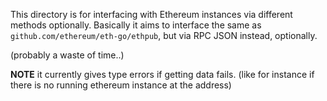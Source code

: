 

This directory is for interfacing with Ethereum instances via different methods
optionally. Basically it aims to interface the same as
`github.com/ethereum/eth-go/ethpub`, but via RPC JSON instead, optionally.

(probably a waste of time..)

**NOTE** it currently gives type errors if getting data fails.
(like for instance if there is no running ethereum instance at the address)
